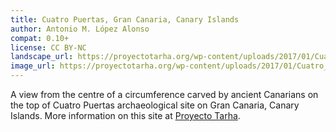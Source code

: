 ```yaml
---
title: Cuatro Puertas, Gran Canaria, Canary Islands
author: Antonio M. López Alonso
compat: 0.10+
license: CC BY-NC
landscape_url: https://proyectotarha.org/wp-content/uploads/2017/01/Cuatro_Puertas.zip
image_url: https://proyectotarha.org/wp-content/uploads/2017/01/Cuatro_Puertas_thumb.jpg
---
```

A view from the centre of a circumference carved by ancient Canarians on the top of Cuatro Puertas archaeological site on Gran Canaria, Canary Islands. More information on this site at <a href="https://proyectotarha.org/en_GB/2017/01/12/cuatro-puertas-paisaje-para-stellarium/">Proyecto Tarha</a>.